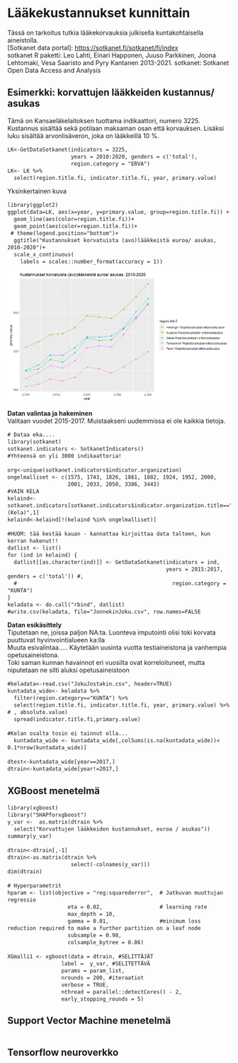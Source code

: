 # Lääkekustannukset kunnittain 

Tässä on tarkoitus tutkia lääkekorvauksia julkisella kuntakohtaisella aineistolla. <br>
[Sotkanet data portal]: https://sotkanet.fi/sotkanet/fi/index <br>
sotkanet R paketti:  Leo Lahti, Einari Happonen, Juuso Parkkinen, Joona Lehtomaki, Vesa Saaristo and Pyry
  Kantanen 2013-2021. sotkanet: Sotkanet Open Data Access and Analysis
  
## Esimerkki: korvattujen lääkkeiden kustannus/ asukas <br>
Tämä on Kansaeläkelaitoksen tuottama indikaattori, numero 3225. Kustannus sisältää sekä potilaan maksaman osan että korvauksen. Lisäksi luku sisältää arvonlisäveron, joka on lääkkeillä 10 %.

```{r}
LK<-GetDataSotkanet(indicators = 3225, 
                    years = 2010:2020, genders = c('total'),
                    region.category = "ERVA")
LK<- LK %>%
  select(region.title.fi, indicator.title.fi, year, primary.value) 
```
Yksinkertainen kuva
```{r}
library(ggplot2)
ggplot(data=LK, aes(x=year, y=primary.value, group=region.title.fi)) +
  geom_line(aes(color=region.title.fi))+
  geom_point(aes(color=region.title.fi))+
 # theme(legend.position="bottom")+
  ggtitle("Kustannukset korvatuista (avo)lääkkeistä euroa/ asukas, 2010-2020")+
  scale_x_continuous(
    labels = scales::number_format(accuracy = 1))
```
![alt text](https://github.com/aihyvari/Korvaukset_Sotka/blob/main/Kust_2010_2020.png?raw=true)

**Datan valintaa ja hakeminen** <br>
Valitaan vuodet 2015-2017. Muistaakseni uudemmissa ei ole kaikkia tietoja.


```{r}
# Dataa eka.... 
library(sotkanet)
sotkanet.indicators <- SotkanetIndicators()
#Yhteensä on yli 3000 indikaattoria!

org<-unique(sotkanet.indicators$indicator.organization)
ongelmalliset <- c(1575, 1743, 1826, 1861, 1882, 1924, 1952, 2000, 
                   2001, 2033, 2050, 3386, 3443)
#VAIN KELA
kelaind<-sotkanet.indicators[sotkanet.indicators$indicator.organization.title=="Kansaneläkelaitos (Kela)",1]	
kelaind<-kelaind[!(kelaind %in% ongelmalliset)]

#HUOM: tää kestää kauan - kannattaa kirjoittaa data talteen, kun kerran hakenut!!
datlist <- list()
for (ind in kelaind) {
  datlist[[as.character(ind)]] <- GetDataSotkanet(indicators = ind, 
                                                  years = 2015:2017, genders = c('total')) #,
  #                                                 region.category = "KUNTA")
}
keladata <- do.call("rbind", datlist)
#write.csv(keladata, file="JonnekinJoku.csv", row.names=FALSE
```

**Datan esikäsittely** <br>
Tiputetaan ne, joissa paljon NA:ta. Luonteva imputointi olisi toki korvata puuttuvat hyvinvointialueen ka:lla <br>
Muuta esivalintaa.....
Käytetään uusinta vuotta testiaineistona ja vanhempia opetusaineistona. <br>
Toki saman kunnan havainnot eri vuosilta ovat korreloituneet, mutta niputetaan ne silti aluksi opetusaineistoon

```{r}
#keladata<-read.csv("JokuJostakin.csv", header=TRUE)
kuntadata_wide<- keladata %>%
  filter(region.category=="KUNTA") %>%
  select(region.title.fi, indicator.title.fi, year, primary.value) %>% # , absolute.value)
  spread(indicator.title.fi,primary.value)
  
#Kelan osalta tosin ei tainnut olla...
  kuntadata_wide <- kuntadata_wide[,colSums(is.na(kuntadata_wide))< 0.1*nrow(kuntadata_wide)]
  
dtest<-kuntadata_wide[year==2017,]
dtrain<-kuntadata_wide[year!=2017,]
```

## XGBoost menetelmä
```{r}
library(xgboost)
library("SHAPforxgboost")
y_var <-  as.matrix(dtrain %>%
  select("Korvattujen lääkkeiden kustannukset, euroa / asukas"))
summary(y_var)

dtrain<-dtrain[,-1]
dtrain<-as.matrix(dtrain %>%
                    select(-colnames(y_var)))
dim(dtrain)

# Hyperparametrit
hparam <- list(objective = "reg:squarederror",  # Jatkuvan muuttujan regressio
                   eta = 0.02,                  # learning rate
                   max_depth = 10,
                   gamma = 0.01,                #minimum loss reduction required to make a further partition on a leaf node
                   subsample = 0.98,
                   colsample_bytree = 0.86)

XGmalli1 <- xgboost(data = dtrain, #SELITTÄJÄT
                 label =  y_var, #SELITETTÄVÄ
                 params = param_list, 
                 nrounds = 200, #iteraatiot
                 verbose = TRUE, 
                 nthread = parallel::detectCores() - 2,
                 early_stopping_rounds = 5)
```

## Support Vector Machine menetelmä
```{r}
```
## Tensorflow neuroverkko
```{r}
```
